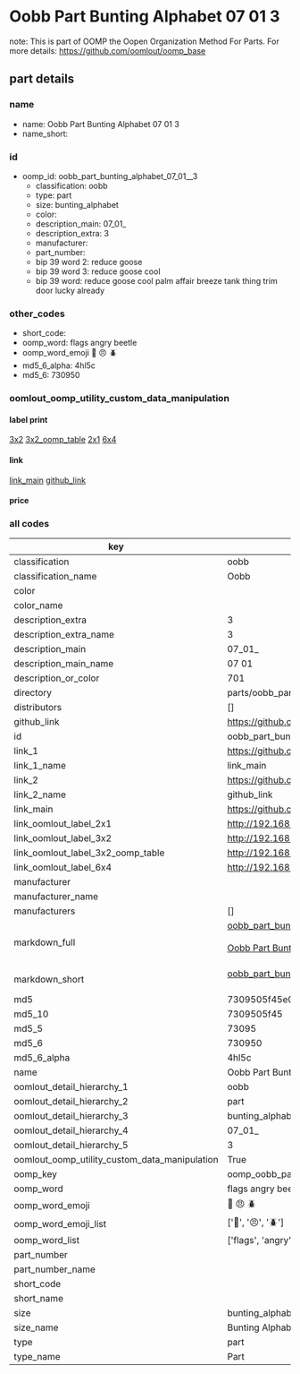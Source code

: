 # Oobb Part Bunting Alphabet 07 01  3  

note: This is part of OOMP the Oopen Organization Method For Parts. For more details: https://github.com/oomlout/oomp_base

##  part details





### name
* name: Oobb Part Bunting Alphabet 07 01  3
* name_short: 
### id
* oomp_id: oobb_part_bunting_alphabet_07_01__3
  * classification: oobb
  * type: part
  * size: bunting_alphabet
  * color: 
  * description_main: 07_01_
  * description_extra: 3
  * manufacturer: 
  * part_number: 
  * bip 39 word 2: reduce goose
  * bip 39 word 3: reduce goose cool
  * bip 39 word: reduce goose cool palm affair breeze tank thing trim door lucky already

### other_codes
* short_code: 
* oomp_word: flags angry beetle
* oomp_word_emoji :flags: :angry: :beetle:
* md5_6_alpha: 4hl5c
* md5_6: 730950






### oomlout_oomp_utility_custom_data_manipulation
#### label print
[3x2](http://192.168.1.245:1112/?label=oomp%204hl5c)
[3x2_oomp_table](http://192.168.1.107:1112/?label=oomp%204hl5c)
[2x1](http://192.168.1.242:1112/?label=oomp%204hl5c)
[6x4](http://192.168.1.55:1112/?label=oomp%204hl5c)    

#### link

[link_main](https://github.com/oomlout/oomlout_oomp_current_version_messy/tree/main/parts/oobb_part_bunting_alphabet_07_01__3) [github_link](https://github.com/oomlout/oomlout_oomp_part_src/tree/main/parts/oobb_part_bunting_alphabet_07_01__3)                             

#### price







### all codes 
| key | value |  
| --- | --- |  
| classification | oobb |  
| classification_name | Oobb |  
| color |  |  
| color_name |  |  
| description_extra | 3 |  
| description_extra_name | 3 |  
| description_main | 07_01_ |  
| description_main_name | 07 01  |  
| description_or_color | 701 |  
| directory | parts/oobb_part_bunting_alphabet_07_01__3 |  
| distributors | [] |  
| github_link | https://github.com/oomlout/oomlout_oomp_part_src/tree/main/parts/oobb_part_bunting_alphabet_07_01__3 |  
| id | oobb_part_bunting_alphabet_07_01__3 |  
| link_1 | https://github.com/oomlout/oomlout_oomp_current_version_messy/tree/main/parts/oobb_part_bunting_alphabet_07_01__3 |  
| link_1_name | link_main |  
| link_2 | https://github.com/oomlout/oomlout_oomp_part_src/tree/main/parts/oobb_part_bunting_alphabet_07_01__3 |  
| link_2_name | github_link |  
| link_main | https://github.com/oomlout/oomlout_oomp_current_version_messy/tree/main/parts/oobb_part_bunting_alphabet_07_01__3 |  
| link_oomlout_label_2x1 | http://192.168.1.242:1112/?label=oomp%204hl5c |  
| link_oomlout_label_3x2 | http://192.168.1.245:1112/?label=oomp%204hl5c |  
| link_oomlout_label_3x2_oomp_table | http://192.168.1.107:1112/?label=oomp%204hl5c |  
| link_oomlout_label_6x4 | http://192.168.1.55:1112/?label=oomp%204hl5c |  
| manufacturer |  |  
| manufacturer_name |  |  
| manufacturers | [] |  
| markdown_full | [oobb_part_bunting_alphabet_07_01__3](https://github.com/oomlout/oomlout_oomp_current_version_messy/tree/main/parts/oobb_part_bunting_alphabet_07_01__3)<br>[](https://github.com/oomlout/oomlout_oomp_current_version_messy/tree/main/parts/oobb_part_bunting_alphabet_07_01__3)<br>[Oobb Part Bunting Alphabet 07 01  3](https://github.com/oomlout/oomlout_oomp_current_version_messy/tree/main/parts/oobb_part_bunting_alphabet_07_01__3)<br><br> |  
| markdown_short | [oobb_part_bunting_alphabet_07_01__3](https://github.com/oomlout/oomlout_oomp_current_version_messy/tree/main/parts/oobb_part_bunting_alphabet_07_01__3)<br><br> |  
| md5 | 7309505f45e0bbb46e0229f45f9925a0 |  
| md5_10 | 7309505f45 |  
| md5_5 | 73095 |  
| md5_6 | 730950 |  
| md5_6_alpha | 4hl5c |  
| name | Oobb Part Bunting Alphabet 07 01  3 |  
| oomlout_detail_hierarchy_1 | oobb |  
| oomlout_detail_hierarchy_2 | part |  
| oomlout_detail_hierarchy_3 | bunting_alphabet |  
| oomlout_detail_hierarchy_4 | 07_01_ |  
| oomlout_detail_hierarchy_5 | 3 |  
| oomlout_oomp_utility_custom_data_manipulation | True |  
| oomp_key | oomp_oobb_part_bunting_alphabet_07_01__3 |  
| oomp_word | flags angry beetle |  
| oomp_word_emoji | :flags: :angry: :beetle: |  
| oomp_word_emoji_list | [':flags:', ':angry:', ':beetle:'] |  
| oomp_word_list | ['flags', 'angry', 'beetle'] |  
| part_number |  |  
| part_number_name |  |  
| short_code |  |  
| short_name |  |  
| size | bunting_alphabet |  
| size_name | Bunting Alphabet |  
| type | part |  
| type_name | Part |  
